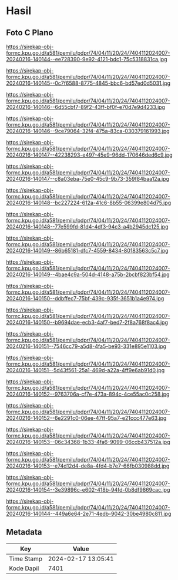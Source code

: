 # Hasil

## Foto C Plano

https://sirekap-obj-formc.kpu.go.id/a581/pemilu/pdpr/74/04/11/20/24/7404112024007-20240216-140144--ee728390-9e92-4121-bdc1-75c5318831ca.jpg

https://sirekap-obj-formc.kpu.go.id/a581/pemilu/pdpr/74/04/11/20/24/7404112024007-20240216-140145--0c7f6588-8775-4845-bbc6-bd57ed0d5031.jpg

https://sirekap-obj-formc.kpu.go.id/a581/pemilu/pdpr/74/04/11/20/24/7404112024007-20240216-140146--6d55cbf7-89f2-43ff-bf0f-e70d7e9d4233.jpg

https://sirekap-obj-formc.kpu.go.id/a581/pemilu/pdpr/74/04/11/20/24/7404112024007-20240216-140146--9ce79064-32f4-475a-83ca-030379161993.jpg

https://sirekap-obj-formc.kpu.go.id/a581/pemilu/pdpr/74/04/11/20/24/7404112024007-20240216-140147--42238293-e497-45e9-96dd-170646ded6c9.jpg

https://sirekap-obj-formc.kpu.go.id/a581/pemilu/pdpr/74/04/11/20/24/7404112024007-20240216-140147--c8a03eba-75e0-45c9-9b73-359f84baa12a.jpg

https://sirekap-obj-formc.kpu.go.id/a581/pemilu/pdpr/74/04/11/20/24/7404112024007-20240216-140148--bc227224-612a-41c6-8b55-06399e804d75.jpg

https://sirekap-obj-formc.kpu.go.id/a581/pemilu/pdpr/74/04/11/20/24/7404112024007-20240216-140148--77e599fd-81d4-4df3-94c3-a4b2945dc125.jpg

https://sirekap-obj-formc.kpu.go.id/a581/pemilu/pdpr/74/04/11/20/24/7404112024007-20240216-140149--86b65181-dfc7-4559-8434-80183563c5c7.jpg

https://sirekap-obj-formc.kpu.go.id/a581/pemilu/pdpr/74/04/11/20/24/7404112024007-20240216-140149--4bae4c9a-504d-4148-a75b-2bcbf823bf54.jpg

https://sirekap-obj-formc.kpu.go.id/a581/pemilu/pdpr/74/04/11/20/24/7404112024007-20240216-140150--ddbffec7-75bf-439c-935f-3651b1a4e974.jpg

https://sirekap-obj-formc.kpu.go.id/a581/pemilu/pdpr/74/04/11/20/24/7404112024007-20240216-140150--b9694dae-ecb3-4af7-bed7-2f8a768f8ac4.jpg

https://sirekap-obj-formc.kpu.go.id/a581/pemilu/pdpr/74/04/11/20/24/7404112024007-20240216-140151--7546cc79-a5d8-4fa5-be93-331e895e1103.jpg

https://sirekap-obj-formc.kpu.go.id/a581/pemilu/pdpr/74/04/11/20/24/7404112024007-20240216-140151--5d43f561-25a1-469d-a22a-4ff9e6ab91d0.jpg

https://sirekap-obj-formc.kpu.go.id/a581/pemilu/pdpr/74/04/11/20/24/7404112024007-20240216-140152--9763706a-cf7e-473a-894c-4ce55ac0c258.jpg

https://sirekap-obj-formc.kpu.go.id/a581/pemilu/pdpr/74/04/11/20/24/7404112024007-20240216-140152--6e2291c0-06ee-47ff-95a7-e21ccc477e63.jpg

https://sirekap-obj-formc.kpu.go.id/a581/pemilu/pdpr/74/04/11/20/24/7404112024007-20240216-140153--06c34368-1b33-4fa6-9099-06ccb437512a.jpg

https://sirekap-obj-formc.kpu.go.id/a581/pemilu/pdpr/74/04/11/20/24/7404112024007-20240216-140153--e74d12d4-de8a-4fd4-b7e7-66fb030988dd.jpg

https://sirekap-obj-formc.kpu.go.id/a581/pemilu/pdpr/74/04/11/20/24/7404112024007-20240216-140154--3e39896c-e602-418b-94fd-0b8df9869cac.jpg

https://sirekap-obj-formc.kpu.go.id/a581/pemilu/pdpr/74/04/11/20/24/7404112024007-20240216-140144--449a6e64-2e71-4edb-9042-30be4980c811.jpg


## Metadata

| Key        | Value               |
| ---------- | ------------------- |
| Time Stamp | 2024-02-17 13:05:41 |
| Kode Dapil | 7401                |



